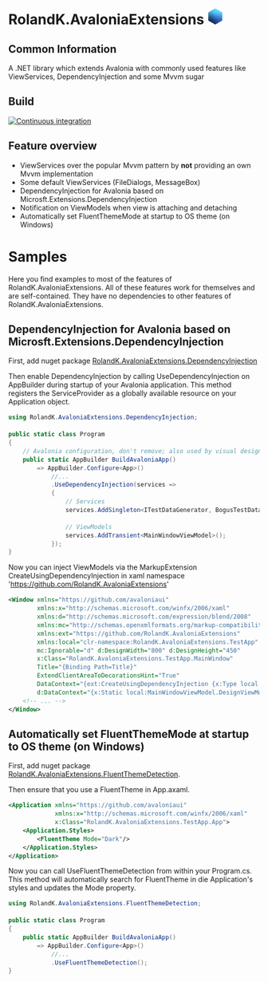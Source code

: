 # RolandK.AvaloniaExtensions <img src="assets/Logo_128.png" width="32" />
## Common Information
A .NET library which extends Avalonia with commonly used features like ViewServices, 
DependencyInjection and some Mvvm sugar

## Build
[![Continuous integration](https://github.com/RolandKoenig/RolandK.AvaloniaExtensions/actions/workflows/continuous-integration.yml/badge.svg)](https://github.com/RolandKoenig/RolandK.AvaloniaExtensions/actions/workflows/continuous-integration.yml)

## Feature overview
 - ViewServices over the popular Mvvm pattern by **not** providing an own Mvvm implementation
 - Some default ViewServices (FileDialogs, MessageBox)
 - DependencyInjection for Avalonia based on Microsft.Extensions.DependencyInjection
 - Notification on ViewModels when view is attaching and detaching
 - Automatically set FluentThemeMode at startup to OS theme (on Windows)

# Samples
Here you find examples to most of the features of RolandK.AvaloniaExtensions. All of
these features work for themselves and are self-contained. They have no dependencies to
other features of RolandK.AvaloniaExtensions.

## DependencyInjection for Avalonia based on Microsft.Extensions.DependencyInjection
First, add nuget package [RolandK.AvaloniaExtensions.DependencyInjection](https://www.nuget.org/packages/RolandK.AvaloniaExtensions.DependencyInjection)

Then enable DependencyInjection by calling UseDependencyInjection on AppBuilder during
startup of your Avalonia application. This method registers the ServiceProvider as
a globally available resource on your Application object.

```csharp
using RolandK.AvaloniaExtensions.DependencyInjection;

public static class Program
{
    // Avalonia configuration, don't remove; also used by visual designer.
    public static AppBuilder BuildAvaloniaApp()
        => AppBuilder.Configure<App>()
            //...
            .UseDependencyInjection(services =>
            {
                // Services
                services.AddSingleton<ITestDataGenerator, BogusTestDataGenerator>();
                
                // ViewModels
                services.AddTransient<MainWindowViewModel>();
            });
}
```

Now you can inject ViewModels via the MarkupExtension CreateUsingDependencyInjection
in xaml namespace 'https://github.com/RolandK.AvaloniaExtensions'

```xml
<Window xmlns="https://github.com/avaloniaui"
        xmlns:x="http://schemas.microsoft.com/winfx/2006/xaml"
        xmlns:d="http://schemas.microsoft.com/expression/blend/2008"
        xmlns:mc="http://schemas.openxmlformats.org/markup-compatibility/2006"
        xmlns:ext="https://github.com/RolandK.AvaloniaExtensions"
        xmlns:local="clr-namespace:RolandK.AvaloniaExtensions.TestApp"
        mc:Ignorable="d" d:DesignWidth="800" d:DesignHeight="450"
        x:Class="RolandK.AvaloniaExtensions.TestApp.MainWindow"
        Title="{Binding Path=Title}"
        ExtendClientAreaToDecorationsHint="True"
        DataContext="{ext:CreateUsingDependencyInjection {x:Type local:MainWindowViewModel}}"
        d:DataContext="{x:Static local:MainWindowViewModel.DesignViewModel}">
    <!-- ... -->
</Window>
```

## Automatically set FluentThemeMode at startup to OS theme (on Windows)
First, add nuget package [RolandK.AvaloniaExtensions.FluentThemeDetection](https://www.nuget.org/packages/RolandK.AvaloniaExtensions.FluentThemeDetection).

Then ensure that you use a FluentTheme in App.axaml.
```xml
<Application xmlns="https://github.com/avaloniaui"
             xmlns:x="http://schemas.microsoft.com/winfx/2006/xaml"
             x:Class="RolandK.AvaloniaExtensions.TestApp.App">
    <Application.Styles>
        <FluentTheme Mode="Dark"/>
    </Application.Styles>
</Application>
```

Now you can call UseFluentThemeDetection from within your Program.cs.
This method will automatically search for FluentTheme in die Application's styles
and updates the Mode property.
```csharp
using RolandK.AvaloniaExtensions.FluentThemeDetection;

public static class Program
{
    public static AppBuilder BuildAvaloniaApp()
        => AppBuilder.Configure<App>()
            //...
            .UseFluentThemeDetection();
}
```